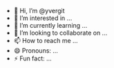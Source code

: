 - 👋 Hi, I’m @yvergit
- 👀 I’m interested in ...
- 🌱 I’m currently learning ...
- 💞️ I’m looking to collaborate on ...
- 📫 How to reach me ...
- 😄 Pronouns: ...
- ⚡ Fun fact: ...

<!---
yvergit/yvergit is a ✨ special ✨ repository because its `README.md` (this file) appears on your GitHub profile.
You can click the Preview link to take a look at your changes.
--->
